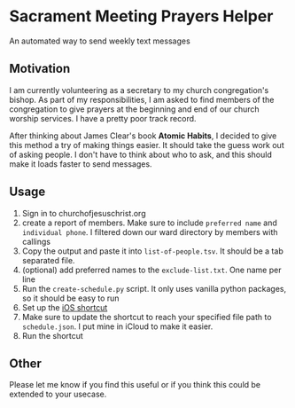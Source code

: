 # Sacrament Meeting Prayers Helper
An automated way to send weekly text messages

## Motivation
I am currently volunteering as a secretary to my church congregation's bishop. As part of my responsibilities, I am asked to find members of the congregation to give prayers at the beginning and end of our church worship services. I have a pretty poor track record.

After thinking about James Clear's book __Atomic Habits__, I decided to give this method a try of making things easier. It should take the guess work out of asking people. I don't have to think about who to ask, and this should make it loads faster to send messages.

## Usage
1. Sign in to churchofjesuschrist.org
2. create a report of members. Make sure to include `preferred name` and `individual phone`. I filtered down our ward directory by members with callings
3. Copy the output and paste it into `list-of-people.tsv`. It should be a tab separated file.
4. (optional) add preferred names to the `exclude-list.txt`. One name per line
5. Run the `create-schedule.py` script. It only uses vanilla python packages, so it should be easy to run
6. Set up the [iOS shortcut](https://www.icloud.com/shortcuts/11b4685f4c9b4190a3eea4c41ffa9056)
7. Make sure to update the shortcut to reach your specified file path to `schedule.json`. I put mine in iCloud to make it easier.
8. Run the shortcut

## Other
Please let me know if you find this useful or if you think this could be extended to your usecase.